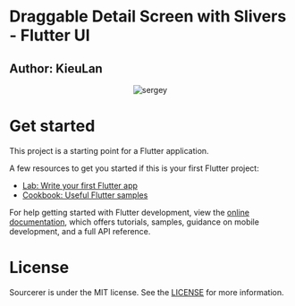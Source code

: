 # Draggable Detail Screen with Slivers - Flutter UI
<h2>Author: KieuLan</h2>

<p align="center">
  <img alt="sergey" src="app_preview.gif">
</p>

Get started
===========
This project is a starting point for a Flutter application.

A few resources to get you started if this is your first Flutter project:

- [Lab: Write your first Flutter app](https://docs.flutter.dev/get-started/codelab)
- [Cookbook: Useful Flutter samples](https://docs.flutter.dev/cookbook)

For help getting started with Flutter development, view the
[online documentation](https://docs.flutter.dev/), which offers tutorials,
samples, guidance on mobile development, and a full API reference.


License
=======
Sourcerer is under the MIT license. See the [LICENSE](https://github.com/sourcerer-io/sourcerer-app/blob/develop/LICENSE.md) for more information.
